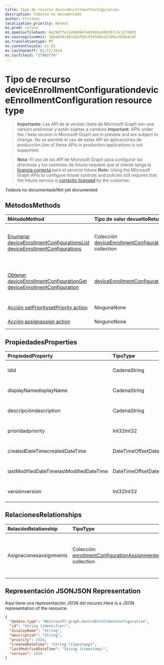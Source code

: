 ```yaml
---
title: Tipo de recurso deviceEnrollmentConfiguration
description: Todavía no documentado
author: tfitzmac
localization_priority: Normal
ms.prod: intune
ms.openlocfilehash: 6a29dffe7e28404bfe02b95e686597c3c137dd93
ms.sourcegitcommit: 36be044c89a19af84c93e586e22200ec919e4c9f
ms.translationtype: MT
ms.contentlocale: es-ES
ms.lasthandoff: 01/12/2019
ms.locfileid: "27961774"
---
```

# <a name="deviceenrollmentconfiguration-resource-type"></a><span data-ttu-id="9cef0-103">Tipo de recurso deviceEnrollmentConfiguration</span><span class="sxs-lookup"><span data-stu-id="9cef0-103">deviceEnrollmentConfiguration resource type</span></span>

> <span data-ttu-id="9cef0-104">**Importante:** Las API de la versión /beta de Microsoft Graph son una versión preliminar y están sujetas a cambios.</span><span class="sxs-lookup"><span data-stu-id="9cef0-104">**Important:** APIs under the / beta version in Microsoft Graph are in preview and are subject to change.</span></span> <span data-ttu-id="9cef0-105">No se permite el uso de estas API en aplicaciones de producción.</span><span class="sxs-lookup"><span data-stu-id="9cef0-105">Use of these APIs in production applications is not supported.</span></span>

> <span data-ttu-id="9cef0-106">**Nota:** El uso de las API de Microsoft Graph para configurar las directivas y los controles de Intune requiere que el cliente tenga la [licencia correcta](https://go.microsoft.com/fwlink/?linkid=839381) para el servicio Intune.</span><span class="sxs-lookup"><span data-stu-id="9cef0-106">**Note:** Using the Microsoft Graph APIs to configure Intune controls and policies still requires that the Intune service is [correctly licensed](https://go.microsoft.com/fwlink/?linkid=839381) by the customer.</span></span>

<span data-ttu-id="9cef0-107">Todavía no documentado</span><span class="sxs-lookup"><span data-stu-id="9cef0-107">Not yet documented</span></span>
## <a name="methods"></a><span data-ttu-id="9cef0-108">Métodos</span><span class="sxs-lookup"><span data-stu-id="9cef0-108">Methods</span></span>
|<span data-ttu-id="9cef0-109">Método</span><span class="sxs-lookup"><span data-stu-id="9cef0-109">Method</span></span>|<span data-ttu-id="9cef0-110">Tipo de valor devuelto</span><span class="sxs-lookup"><span data-stu-id="9cef0-110">Return Type</span></span>|<span data-ttu-id="9cef0-111">Descripción</span><span class="sxs-lookup"><span data-stu-id="9cef0-111">Description</span></span>|
|:---|:---|:---|
|[<span data-ttu-id="9cef0-112">Enumerar deviceEnrollmentConfigurations</span><span class="sxs-lookup"><span data-stu-id="9cef0-112">List deviceEnrollmentConfigurations</span></span>](../api/intune-onboarding-deviceenrollmentconfiguration-list.md)|<span data-ttu-id="9cef0-113">Colección [deviceEnrollmentConfiguration](../resources/intune-onboarding-deviceenrollmentconfiguration.md)</span><span class="sxs-lookup"><span data-stu-id="9cef0-113">[deviceEnrollmentConfiguration](../resources/intune-onboarding-deviceenrollmentconfiguration.md) collection</span></span>|<span data-ttu-id="9cef0-114">Enumere las propiedades y las relaciones de los objetos [deviceEnrollmentConfiguration](../resources/intune-onboarding-deviceenrollmentconfiguration.md).</span><span class="sxs-lookup"><span data-stu-id="9cef0-114">List properties and relationships of the [deviceEnrollmentConfiguration](../resources/intune-onboarding-deviceenrollmentconfiguration.md) objects.</span></span>|
|[<span data-ttu-id="9cef0-115">Obtener deviceEnrollmentConfiguration</span><span class="sxs-lookup"><span data-stu-id="9cef0-115">Get deviceEnrollmentConfiguration</span></span>](../api/intune-onboarding-deviceenrollmentconfiguration-get.md)|[<span data-ttu-id="9cef0-116">deviceEnrollmentConfiguration</span><span class="sxs-lookup"><span data-stu-id="9cef0-116">deviceEnrollmentConfiguration</span></span>](../resources/intune-onboarding-deviceenrollmentconfiguration.md)|<span data-ttu-id="9cef0-117">Lea las propiedades y las relaciones del objeto [deviceEnrollmentConfiguration](../resources/intune-onboarding-deviceenrollmentconfiguration.md).</span><span class="sxs-lookup"><span data-stu-id="9cef0-117">Read properties and relationships of the [deviceEnrollmentConfiguration](../resources/intune-onboarding-deviceenrollmentconfiguration.md) object.</span></span>|
|[<span data-ttu-id="9cef0-118">Acción setPriority</span><span class="sxs-lookup"><span data-stu-id="9cef0-118">setPriority action</span></span>](../api/intune-onboarding-deviceenrollmentconfiguration-setpriority.md)|<span data-ttu-id="9cef0-119">Ninguna</span><span class="sxs-lookup"><span data-stu-id="9cef0-119">None</span></span>|<span data-ttu-id="9cef0-120">Todavía no documentado</span><span class="sxs-lookup"><span data-stu-id="9cef0-120">Not yet documented</span></span>|
|[<span data-ttu-id="9cef0-121">Acción assign</span><span class="sxs-lookup"><span data-stu-id="9cef0-121">assign action</span></span>](../api/intune-onboarding-deviceenrollmentconfiguration-assign.md)|<span data-ttu-id="9cef0-122">Ninguno</span><span class="sxs-lookup"><span data-stu-id="9cef0-122">None</span></span>|<span data-ttu-id="9cef0-123">Todavía no documentado</span><span class="sxs-lookup"><span data-stu-id="9cef0-123">Not yet documented</span></span>|

## <a name="properties"></a><span data-ttu-id="9cef0-124">Propiedades</span><span class="sxs-lookup"><span data-stu-id="9cef0-124">Properties</span></span>
|<span data-ttu-id="9cef0-125">Propiedad</span><span class="sxs-lookup"><span data-stu-id="9cef0-125">Property</span></span>|<span data-ttu-id="9cef0-126">Tipo</span><span class="sxs-lookup"><span data-stu-id="9cef0-126">Type</span></span>|<span data-ttu-id="9cef0-127">Descripción</span><span class="sxs-lookup"><span data-stu-id="9cef0-127">Description</span></span>|
|:---|:---|:---|
|<span data-ttu-id="9cef0-128">id</span><span class="sxs-lookup"><span data-stu-id="9cef0-128">id</span></span>|<span data-ttu-id="9cef0-129">Cadena</span><span class="sxs-lookup"><span data-stu-id="9cef0-129">String</span></span>|<span data-ttu-id="9cef0-130">Todavía no documentado</span><span class="sxs-lookup"><span data-stu-id="9cef0-130">Not yet documented</span></span>|
|<span data-ttu-id="9cef0-131">displayName</span><span class="sxs-lookup"><span data-stu-id="9cef0-131">displayName</span></span>|<span data-ttu-id="9cef0-132">Cadena</span><span class="sxs-lookup"><span data-stu-id="9cef0-132">String</span></span>|<span data-ttu-id="9cef0-133">Todavía no documentado</span><span class="sxs-lookup"><span data-stu-id="9cef0-133">Not yet documented</span></span>|
|<span data-ttu-id="9cef0-134">descripción</span><span class="sxs-lookup"><span data-stu-id="9cef0-134">description</span></span>|<span data-ttu-id="9cef0-135">Cadena</span><span class="sxs-lookup"><span data-stu-id="9cef0-135">String</span></span>|<span data-ttu-id="9cef0-136">Todavía no documentado</span><span class="sxs-lookup"><span data-stu-id="9cef0-136">Not yet documented</span></span>|
|<span data-ttu-id="9cef0-137">prioridad</span><span class="sxs-lookup"><span data-stu-id="9cef0-137">priority</span></span>|<span data-ttu-id="9cef0-138">Int32</span><span class="sxs-lookup"><span data-stu-id="9cef0-138">Int32</span></span>|<span data-ttu-id="9cef0-139">Todavía no documentado</span><span class="sxs-lookup"><span data-stu-id="9cef0-139">Not yet documented</span></span>|
|<span data-ttu-id="9cef0-140">createdDateTime</span><span class="sxs-lookup"><span data-stu-id="9cef0-140">createdDateTime</span></span>|<span data-ttu-id="9cef0-141">DateTimeOffset</span><span class="sxs-lookup"><span data-stu-id="9cef0-141">DateTimeOffset</span></span>|<span data-ttu-id="9cef0-142">Todavía no documentado</span><span class="sxs-lookup"><span data-stu-id="9cef0-142">Not yet documented</span></span>|
|<span data-ttu-id="9cef0-143">lastModifiedDateTime</span><span class="sxs-lookup"><span data-stu-id="9cef0-143">lastModifiedDateTime</span></span>|<span data-ttu-id="9cef0-144">DateTimeOffset</span><span class="sxs-lookup"><span data-stu-id="9cef0-144">DateTimeOffset</span></span>|<span data-ttu-id="9cef0-145">Todavía no documentado</span><span class="sxs-lookup"><span data-stu-id="9cef0-145">Not yet documented</span></span>|
|<span data-ttu-id="9cef0-146">versión</span><span class="sxs-lookup"><span data-stu-id="9cef0-146">version</span></span>|<span data-ttu-id="9cef0-147">Int32</span><span class="sxs-lookup"><span data-stu-id="9cef0-147">Int32</span></span>|<span data-ttu-id="9cef0-148">Todavía no documentado</span><span class="sxs-lookup"><span data-stu-id="9cef0-148">Not yet documented</span></span>|

## <a name="relationships"></a><span data-ttu-id="9cef0-149">Relaciones</span><span class="sxs-lookup"><span data-stu-id="9cef0-149">Relationships</span></span>
|<span data-ttu-id="9cef0-150">Relación</span><span class="sxs-lookup"><span data-stu-id="9cef0-150">Relationship</span></span>|<span data-ttu-id="9cef0-151">Tipo</span><span class="sxs-lookup"><span data-stu-id="9cef0-151">Type</span></span>|<span data-ttu-id="9cef0-152">Descripción</span><span class="sxs-lookup"><span data-stu-id="9cef0-152">Description</span></span>|
|:---|:---|:---|
|<span data-ttu-id="9cef0-153">Asignaciones</span><span class="sxs-lookup"><span data-stu-id="9cef0-153">assignments</span></span>|<span data-ttu-id="9cef0-154">Colección [enrollmentConfigurationAssignment](../resources/intune-onboarding-enrollmentconfigurationassignment.md)</span><span class="sxs-lookup"><span data-stu-id="9cef0-154">[enrollmentConfigurationAssignment](../resources/intune-onboarding-enrollmentconfigurationassignment.md) collection</span></span>|<span data-ttu-id="9cef0-155">La lista de asignaciones de grupo para el perfil de configuración del dispositivo.</span><span class="sxs-lookup"><span data-stu-id="9cef0-155">The list of group assignments for the device configuration profile.</span></span>|

## <a name="json-representation"></a><span data-ttu-id="9cef0-156">Representación JSON</span><span class="sxs-lookup"><span data-stu-id="9cef0-156">JSON Representation</span></span>
<span data-ttu-id="9cef0-157">Aquí tiene una representación JSON del recurso.</span><span class="sxs-lookup"><span data-stu-id="9cef0-157">Here is a JSON representation of the resource.</span></span>
<!-- {
  "blockType": "resource",
  "keyProperty": "id",
  "@odata.type": "microsoft.graph.deviceEnrollmentConfiguration"
}
-->
``` json
{
  "@odata.type": "#microsoft.graph.deviceEnrollmentConfiguration",
  "id": "String (identifier)",
  "displayName": "String",
  "description": "String",
  "priority": 1024,
  "createdDateTime": "String (timestamp)",
  "lastModifiedDateTime": "String (timestamp)",
  "version": 1024
}
```





